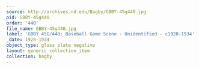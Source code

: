 ```yaml
---
source: http://archives.nd.edu/Bagby/GBBY-45g440.jpg
pid: GBBY-45g440
order: '440'
file_name: GBBY-45g440.jpg
label: 'GBBY 45G/440: Baseball Game Scene - Unidentified - c1928-1934'
_date: 1928-1934
object_type: glass plate negative
layout: generic_collection_item
collection: bagby
---
```

